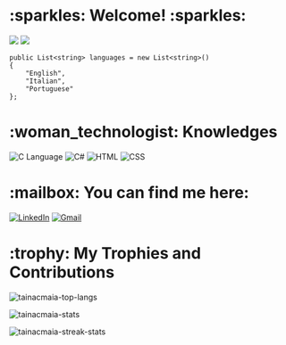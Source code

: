 <h1> :sparkles: Welcome! :sparkles: </h1>
<p>
<img src="https://img.shields.io/badge/Studying-Full Stack Web Development-106AC4" /> 
<img src="https://img.shields.io/badge/Country-Brazil-7533cc" /> </br>
</p>

```
public List<string> languages = new List<string>() 
{
    "English", 
    "Italian",
    "Portuguese" 
};
```
<h1> :woman_technologist: Knowledges </h1>
<p>
<img src="https://img.shields.io/badge/C-00599C?style=for-the-badge&logo=c&logoColor=white" alt="C Language">
<img src="https://img.shields.io/badge/C%23-239120?style=for-the-badge&logo=c-sharp&logoColor=white" alt="C#">
<img src="https://img.shields.io/badge/HTML5-E34F26?style=for-the-badge&logo=html5&logoColor=white" alt="HTML">
<img src="https://img.shields.io/badge/CSS3-1572B6?style=for-the-badge&logo=css3&logoColor=white" alt="CSS">

</p>
<h1> :mailbox: You can find me here: </h1>
<p>
	<a href="https://www.linkedin.com/in/taina-maia-9aaa1a10a/"><img src="https://img.shields.io/badge/LinkedIn-106AC4?style=for-the-badge&logo=linkedin&logoColor=white" alt="LinkedIn"/></a>
	<a href="mailto:tainacostamaia@gmail.com"><img src="https://img.shields.io/badge/Gmail-D14836?style=for-the-badge&logo=gmail&logoColor=white" alt="Gmail"/></a>
</p>

<h1> :trophy: My Trophies and Contributions </h1>
<p><img align="center" src="https://github-readme-stats.vercel.app/api/top-langs?username=tainacmaia&layout=compact&langs_count=7&theme=slateorange&title_color=7533cc&icon_color=7533cc&bg_color=02101F&border_color=323232" alt="tainacmaia-top-langs" /></p>
<p><img align="center" src="https://github-readme-stats.vercel.app/api?username=tainacmaia&show_icons=true&count_private=true&theme=slateorange&title_color=7533cc&icon_color=7533cc&bg_color=02101F&border_color=323232" alt="tainacmaia-stats" /></p>
<p><img align="center" src="https://github-readme-streak-stats.herokuapp.com?user=tainacmaia&theme=dark&background=02101F&border=323232&stroke=106AC4&ring=106AC4&fire=7533cc&currStreakLabel=7533cc" alt="tainacmaia-streak-stats" /></p>

<!--
Views do Perfil:
<p align="left"> <img src="https://komarev.com/ghpvc/?username=tainacmaia&label=Profile%20views&color=0e75b6&style=flat" alt="100rabhcsmc" /> </p>

**tainacmaia/tainacmaia** is a ✨ _special_ ✨ repository because its `README.md` (this file) appears on your GitHub profile.

Here are some ideas to get you started:

- 🔭 I’m currently working on ...
- 🌱 I’m currently learning ...
- 👯 I’m looking to collaborate on ...
- 🤔 I’m looking for help with ...
- 💬 Ask me about ...
- 📫 How to reach me: ...
- 😄 Pronouns: ...
- ⚡ Fun fact: ...
-->
